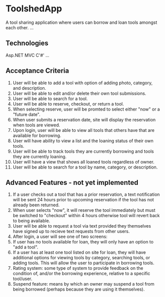# ToolshedApp
A tool sharing application where users can borrow and loan tools amongst each other.
...
## Technologies
Asp.NET MVC
C'#'
...
## Acceptance Criteria

1. User will be able to add a tool with option of adding photo, category, and description.  
2. User will be able to edit and/or delete their own tool submissions.  
3. User will be able to search for a tool.  
4. User will be able to reserve, checkout, or return a tool.  
  1. When selecting reserve, user will be promted to select either "now" or a "future date".  
  2. When user submits a reservation date, site will display the reservation when tools are viewed.    
5. Upon login, user will be able to view all tools that others have that are available for borrowing. 
6. User will have ability to view a list and the loaning status of their own tools. 
7. User will be able to track tools they are currently borrowing and tools they are currently loaning.
8. User will have a view that shows all loaned tools regardless of owner. 
9. User will be able to search for a tool by name, category, or description. 

## Advanced Features - not yet implemented 

1. If a user checks out a tool that has a prior reservation, a text notification will be sent 24 hours prior to upcoming reservation if the tool has not already been returned.  
2. When user selects "now", it will reserve the tool immediately but must be switched to "checkout" within 4 hours otherwise tool will revert back to being available. 
3. User will be able to request a tool via text provided they themselves have signed up to recieve text requests from other users.
4.  After login, a user will see one of two screens:  
  1. If user has no tools available for loan, they will only have an option to "add a tool".  
  2. If a user has at least one tool listed on site for loan, they will have additional options for viewing tools by category, searching tools, or adding tools. This will allow the user to participate in borrowing tools.
5. Rating system: some type of system to provide feedback on the condition of, and/or the borrowing experience, relative to a specific tool/user. 
6. Suspend feature: means by which an owner may suspend a tool from being borrowed (perhaps because they are using it themselves). 